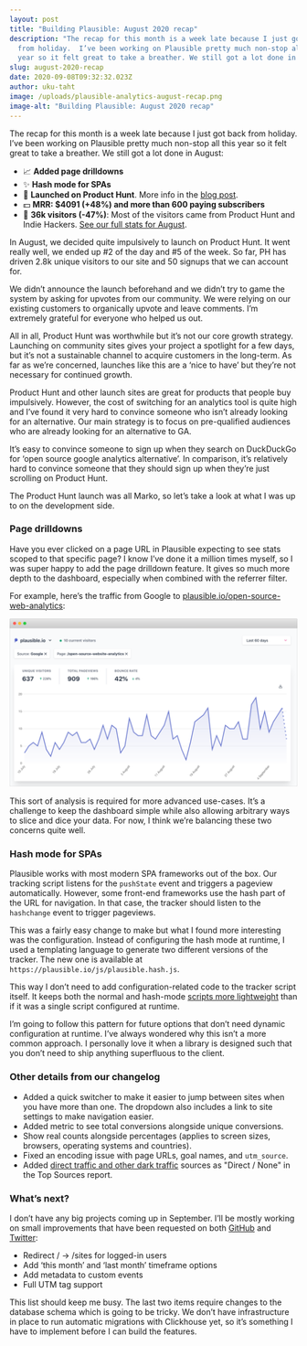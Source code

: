 ```yaml
---
layout: post
title: "Building Plausible: August 2020 recap"
description: "The recap for this month is a week late because I just got back
  from holiday.  I’ve been working on Plausible pretty much non-stop all this
  year so it felt great to take a breather. We still got a lot done in August:"
slug: august-2020-recap
date: 2020-09-08T09:32:32.023Z
author: uku-taht
image: /uploads/plausible-analytics-august-recap.png
image-alt: "Building Plausible: August 2020 recap"
---
```

The recap for this month is a week late because I just got back from holiday.  I’ve been working on Plausible pretty much non-stop all this year so it felt great to take a breather. We still got a lot done in August:

* 📈 **Added page drilldowns**
* ✨ **Hash mode for SPAs**
* 🚀 **Launched on Product Hunt**. More info in the [blog post](https://plausible.io/blog/product-hunt-launch).
* 💵 **MRR: $4091 (+48%) and more than 600 paying subscribers**
* 👩 **36k visitors (-47%)**:  Most of the visitors came from Product Hunt and Indie Hackers.  [See our full stats for August](https://plausible.io/plausible.io?period=month&date=2020-08-08).

In August, we decided quite impulsively to launch on Product Hunt. It went really well, we ended up #2 of the day and #5 of the week. So far, PH has driven 2.8k unique visitors to our site and 50 signups that we can account for.

We didn’t announce the launch beforehand and we didn’t try to game the system by asking for upvotes from our community. We were relying on our existing customers to organically upvote and leave comments. I’m extremely grateful for everyone who helped us out.

All in all, Product Hunt was worthwhile but it’s not our core growth strategy. Launching on community sites gives your project a spotlight for a few days, but it’s not a sustainable channel to acquire customers in the long-term. As far as we’re concerned, launches like this are a ‘nice to have’ but they’re not necessary for continued growth.

Product Hunt and other launch sites are great for products that people buy impulsively. However, the cost of switching for an analytics tool is quite high and I’ve found it very hard to convince someone who isn’t already looking for an alternative. Our main strategy is to focus on pre-qualified audiences who are already looking for an alternative to GA.

It’s easy to convince someone to sign up when they search on DuckDuckGo for ‘open source google analytics alternative’. In comparison, it’s relatively hard to convince someone that they should sign up when they’re just scrolling on Product Hunt.

The Product Hunt launch was all Marko, so let’s take a look at what I was up to on the development side.

### Page drilldowns

Have you ever clicked on a page URL in Plausible expecting to see stats scoped to that specific page? I know I’ve done it a million times myself, so I was super happy to add the page drilldown feature. It gives so much more depth to the dashboard, especially when combined with the referrer filter.

For example, here’s the traffic from Google to [plausible.io/open-source-web-analytics](https://plausible.io/open-source-website-analytics):

![Google traffic to /open-source-web-analytics](/uploads/google-traffic-to-open-source-web-analytics.png "Google traffic to /open-source-web-analytics")

This sort of analysis is required for more advanced use-cases. It’s a challenge to keep the dashboard simple while also allowing arbitrary ways to slice and dice your data. For now, I think we’re balancing these two concerns quite well.

### Hash mode for SPAs

Plausible works with most modern SPA frameworks out of the box. Our tracking script listens for the `pushState` event and triggers a pageview automatically. However, some front-end frameworks use the hash part of the URL for navigation. In that case, the tracker should listen to the `hashchange` event  to trigger pageviews. 

This was a fairly easy change to make but what I found more interesting was the configuration. Instead of configuring the hash mode at runtime, I used a templating language to generate two different versions of the tracker. The new one is available at `https://plausible.io/js/plausible.hash.js`. 

This way I don’t need to add configuration-related code to the tracker script itself. It keeps both the normal and hash-mode [scripts more lightweight](https://plausible.io/lightweight-web-analytics) than if it was a single script configured at runtime.

I’m going to follow this pattern for future options that don’t need dynamic configuration at runtime. I’ve always wondered why this isn’t a more common approach. I personally love it when a library is designed such that you don’t need to ship anything superfluous to the client.

### Other details from our changelog

* Added a quick switcher to make it easier to jump between sites when you have more than one. The dropdown also includes a link to site settings to make navigation easier.
* Added metric to see total conversions alongside unique conversions.
* Show real counts alongside percentages (applies to screen sizes, browsers, operating systems and countries).
* Fixed an encoding issue with page URLs, goal names, and `utm_source`.
* Added [direct traffic and other dark traffic](https://plausible.io/blog/referrer-policy) sources as "Direct / None" in the Top Sources report.

### What’s next?

I don’t have any big projects coming up in September. I’ll be mostly working on small improvements that have been requested on both [GitHub](https://github.com/plausible/analytics/issues) and [Twitter](https://twitter.com/PlausibleHQ):

* Redirect / -> /sites for logged-in users
* Add ‘this month’ and ‘last month’ timeframe options
* Add metadata to custom events
* Full UTM tag support

This list should keep me busy. The last two items require changes to the database schema which is going to be tricky. We don’t have infrastructure in place to run automatic migrations with Clickhouse yet, so it’s something I have to implement before I can build the features.